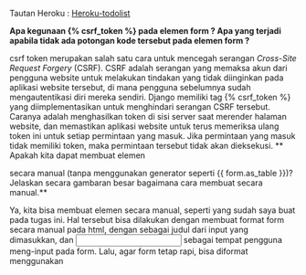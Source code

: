 Tautan Heroku : [Heroku-todolist](https://pbp-assignment-fahmi.herokuapp.com/todolist)

**Apa kegunaan {% csrf_token %} pada elemen form ? Apa yang terjadi apabila tidak ada potongan kode tersebut pada elemen form ?**

csrf token merupakan salah satu cara untuk mencegah serangan *Cross-Site Request Forgery* (CSRF). CSRF adalah serangan yang memaksa akun dari pengguna website untuk melakukan tindakan yang tidak diinginkan pada aplikasi website tersebut, di mana pengguna sebelumnya sudah mengautentikasi diri mereka sendiri. Django memiliki tag {% csrf_token %} yang diimplementasikan untuk menghindari serangan CSRF tersebut. Caranya adalah menghasilkan token di sisi server saat merender halaman website, dan memastikan aplikasi website untuk terus memeriksa ulang token ini untuk setiap permintaan yang masuk. Jika permintaan yang masuk tidak memiliki token, maka permintaan tersebut tidak akan dieksekusi.
**
Apakah kita dapat membuat elemen <form> secara manual (tanpa menggunakan generator seperti {{ form.as_table }})? Jelaskan secara gambaran besar bagaimana cara membuat <form> secara manual.**

Ya, kita bisa membuat elemen <form> secara manual, seperti yang sudah saya buat pada tugas ini. Hal tersebut bisa dilakukan dengan membuat format form secara manual pada html, dengan <label> sebagai judul dari input yang dimasukkan, dan <input> sebagai tempat pengguna meng-input pada form. Lalu, agar form tetap rapi, bisa diformat menggunakan <style>. Selain generator {{ form.as_table }} yang merender form sebagai tabel, ada juga {{ form.as_p }} yang merender form sebagai paragraph dan {{ form.as_ul }} yang merender form sebagai list.

**Jelaskan proses alur data dari submisi yang dilakukan oleh pengguna melalui HTML form, penyimpanan data pada database, hingga munculnya data yang telah disimpan pada template HTML.**

1.  User memasukkan data pada create-task.html dan menekan button submit.

2.  Ketika button submit ditekan, maka akan menjalankan action yang memanggil funtion add-task atau create_task pada views.py yang sudah di-routing sebelumnya pada urls.py.

3.  Pada function create_task, akan disimpan title pada variable x dan description pada variable y.

4.  Kemudian akan dibuat objek baru dengan user yaitu user yang merequest, date dengan mengambil datetime.now, title dengan variable x tadi, dan description dengan variable y tadi.

5.  Objek baru tersebut disimpan pada variable baru bernama new_item.

6.  Dipanggil function save() untuk menyimpan pada database.

7.  Ketika sudah selesai, halaman akan di-redirect ke todolist.html, dengan ditambah todolist baru yang sudah tersimpan pada context rendering html.

**Jelaskan bagaimana cara kamu mengimplementasikan checklist di atas.**

1.	Membuat sebuah django-app bernama todolist dengan perintah python manage.py startapp todolist

2.	Buka settings.py di folder project_django dan tambahkan aplikasi todolist ke dalam variabel INSTALLED_APPS untuk mendaftarkan django-app dibuat ke dalam proyek Django.

3.	Membuka file models.py yang ada di folder todolist dan menambahkan kode berdasarkan permintaan soal.

4.  Menjalankan perintah python manage.py makemigrations untuk mempersiapkan migrasi skema model ke dalam database Django lokal.

5.  Menjalankan perintah python manage.py migrate untuk menerapkan skema model yang telah dibuat ke dalam database Django lokal.

6.  Mendaftarkan aplikasi todolist ke dalam urls.py yang ada pada folder project_django dengan menambahkan potongan kode berikut pada variabel urlpatterns.

7.  Membuat halaman utama todolist yang memuat username pengguna, tombol Tambah Task Baru, tombol logout, serta tabel berisi tanggal pembuatan task, judul task, dan deskripsi task.

8.  Membuat function pada views.py dengan nama show_todolist untuk menampilkan halaman todolist.html

9.  Membuat function pada views.py dengan nama register yang menerima parameter request, yang berfungsi untuk menghasilkan formulir registrasi secara otomatis dan menghasilkan akun pengguna ketika data di-submit dari form.

10.  Membuat berkas HTML dengan nama register.html dan mengisinya berdasarkan apa yang ingin ditampilkan pada halaman register.

11. Menambahkan path url register ke dalam urls.py aplikasi todolist.

12. Membuat function pada views.py dengan nama login_user yang menerima parameter request, yang berfungsi untuk mengautentikasi pengguna yang ingin login.

13. Membuat berkas HTML dengan nama login.html dan mengisinya berdasarkan apa yang ingin ditampilkan pada halaman login.

14. Menambahkan path url login ke dalam urls.py aplikasi todolist.

15. Membuat function pada views.py dengan nama logout_user yang menerima parameter request, yang berfungsi untuk melakukan mekanisme logout.

16. Menambahkan button logout pada todolist.html.

17. Menambahkan path url logout ke dalam urls.py aplikasi todolist.

18. Membuat function pada views.py dengan nama show_create_task untuk menampilkan halaman form pembuatan task.

19. Membuat berkas HTML dengan nama create-task.html dan mengisinya berdasarkan apa yang ingin ditampilkan pada halaman pembuatan task, seperti input judul task dan deskripsi task.

20. Membuat function bernama create_task pada views.py untuk menangani penyimpanan data yang dinput oleh user pada form create-task.html.

21. Menambahkan path url create-task dan add-task pada urls.py aplikasi todolist.

22. Melakukan add, commit, dan push perubahan yang sudah dilakukan untuk menyimpannya ke dalam repositori GitHub pribadi. Aplikasi akan ter-deploy otomatis karena sebelumnya sudah melakukan deploy menggunakan repository tersebut.

23. Membuat dua akun pengguna dan tiga dummy data menggunakan model Task pada akun masing-masing di situs web Heroku, untuk memastikan task yang dibuat berjalan dengan semestinya pada masing-masing akun.
